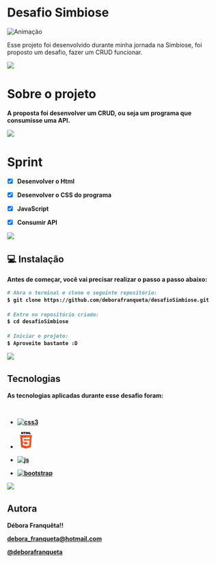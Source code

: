 # Desafio Simbiose #


![Animação](https://user-images.githubusercontent.com/72817900/150870292-9cbd238c-9090-43bc-81c9-90f56b6e7584.gif)


 
<p> Esse projeto foi desenvolvido durante minha jornada na Simbiose, foi proposto um desafio, fazer um CRUD funcionar.

<b> 


![](https://i.imgur.com/waxVImv.png)


<b>


# Sobre o projeto

<p> A proposta foi desenvolver um CRUD, ou seja um programa que consumisse uma API.</p>



<b> 




![](https://i.imgur.com/waxVImv.png)


# Sprint

- [x] Desenvolver o Html
- [x] Desenvolver o CSS do programa
- [x] JavaScript
- [x] Consumir API


<b> 


![](https://i.imgur.com/waxVImv.png)



##  💻 Instalação

<p> Antes de começar, você vai precisar realizar o passo a passo abaixo: 

```bash
# Abra o terminal e clone o seguinte repositório:
$ git clone https://github.com/deborafranqueta/desafioSimbiose.git

# Entre no repositório criado:
$ cd desafioSimbiose

# Iniciar o projeto:
$ Aproveite bastante :D

```
</p>

<b> 


![](https://i.imgur.com/waxVImv.png)



##  Tecnologias


As  tecnologias aplicadas durante esse desafio foram:

<br>


 - <a href="https://www.w3schools.com/css/" target="_blank"> <img src="https://raw.githubusercontent.com/devicons/devicon /master/icons/css3/css3-original-wordmark.svg" alt="css3" width="40" height="40"/> </a>

 - <a href="https://www.w3.org /html/" target="_blank"> <img src="https://raw.githubusercontent.com/devicons/devicon/master/icons/html5/html5-original-wordmark.svg" alt="html5" width= "40" altura="40"/> </a> 

 - <a href="https://developer.mozilla.org/pt-BR/docs/Web/JavaScript" target="_blank"> <img src="https://encrypted-tbn0.gstatic.com/images?q=tbn:ANd9GcSZqEmU957Lu04cLXjNuloYZRYIotlIDNYybg&usqp=CAU" alt="js" width= "30" altura="30"/> </a>

 - <a href="https://getbootstrap.com/" target="_blank"> <img src="https://startbootstrap.com/assets/img/brand-logos/bootstrap-4.svg" alt="bootstrap" width= "30" altura="30"/> </a>

<b> 


![](https://i.imgur.com/waxVImv.png)



##  Autora

<div aligin="center">
<p>
<sup>
 
 Débora Franquêta!!


debora_franqueta@hotmail.com

[@deborafranqueta](https://github.com/deborafranqueta)
